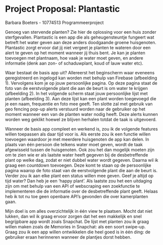 # Project Proposal: Plantastic
Barbara Boeters - 10774513
Programmeerproject

<p>Genoeg van stervende planten? Zie hier de oplossing voor een huis zonder sterfgevallen. Plantastic is een app die als geheugensteuntje fungeert wat betreft het water geven aan deze anders doodgaande groene huisgenoten. Plantastic zorgt ervoor dat jij niet vergeet je planten te wateren door een alert te geven op het moment wanneer jij thuis bent. Je kan je planten toevoegen met plantnaam, hoe vaak je water moet geven, en andere informatie (denk aan zon- of schaduwplant, koud of lauw water etc).</p>
<p>Waar bestaat de basis app uit? Allereerst het beginscherm waar eveneens geregistreerd en ingelogd kan worden met behulp van Firebase (afbeelding 1). Vervolgens kom je op jouw persoonlijke pagina. Op deze pagina staat de foto van de eerstvolgende plant die aan de beurt is om water te krijgen (afbeelding 2). In het volgende scherm staat jouw persoonlijke lijst met planten (afbeelding 3). Aan deze lijst kan een plant worden toegevoegd die je een naam, frequentie en foto mee geeft. Ten slotte zal met gebruik van geo fencing pop-up alerts verstuurd worden naar de gebruiker op het moment wanneer een van de planten water nodig heeft. Deze alerts kunnen worden weg geklikt hoewel ze blijven herhalen totdat de taak is uitgevoerd.</p>
<p>Wanneer de basis app compleet en werkend is, zou ik de volgende features willen toepassen als daar tijd voor is. Als eerste zou ik een functie willen toevoegen waardoor je met meerdere huisgenoten de app kan delen. In plaats van één persoon die telkens water moet geven, wordt de taak afgewisseld tussen de huisgenoten. Ook zou het dan mogelijk moeten zijn om te zien wie er als laatste water heeft gegeven bij de desbetreffende plant op welke dag, zodat er niet dubbel water wordt gegeven. Daarna wil ik graag een countdown toevoegen. Deze komt te staan op de persoonlijke pagina waarop de foto staat van de eerstvolgende plant die aan de beurt is. Verder zou ik aan elke plant een status willen mee geven. Geef je altijd op tijd water? Dan heb je een ‘happy plant’. Als laatste zou het een uitdaging zijn om met behulp van een API of webscraping een zoekfunctie te implementeren die de informatie over de desbetreffende plant geeft. Helaas heb ik tot nu toe geen openbare API’s gevonden die over kamerplanten gaan.</p>
<p>Mijn doel is om alles overzichtelijk in één view te plaatsen. Mocht dat niet lukken, dan wil ik graag ervoor zorgen dat het een makkelijk en snel begrijpbare app wordt zoals Snapchat. De lijst met planten zou ik graag willen maken zoals de Memories in Snapchat: als een soort swipe-up. Graag zou ik een app willen ontwikkelen die heel goed is in één ding: de gebruiker eraan herinneren wanneer de plantjes dorst hebben.</p>
